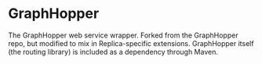 # GraphHopper

The GraphHopper web service wrapper. Forked from the GraphHopper repo, but modified to mix in Replica-specific extensions. GraphHopper itself (the routing library) is included as a dependency through Maven.
